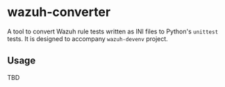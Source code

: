 # wazuh-converter

A tool to convert Wazuh rule tests written as INI files to Python's `unittest` tests. It is designed to accompany `wazuh-devenv` project.

## Usage

TBD
